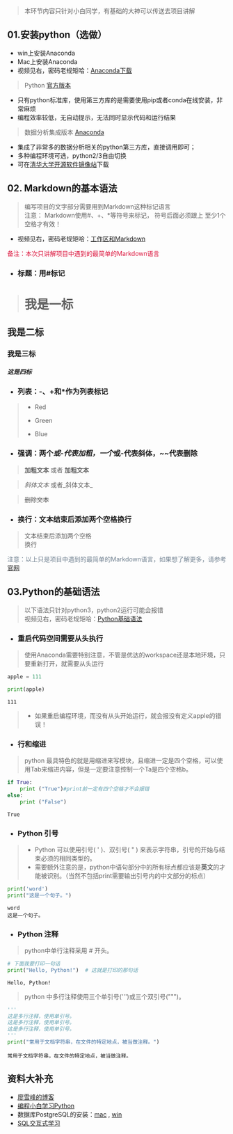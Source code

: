 
> 本环节内容只针对小白同学，有基础的大神可以传送去项目讲解

## 01.安装python（选做）
- win上安装Anaconda
- Mac上安装Anaconda
- 视频见右，密码老规矩哈：[Anaconda下载](https://v.youku.com/v_show/id_XMzY2MjQzMTQ2MA==.html?spm=a2h3j.8428770.3416059.1) 

>Python [官方版本](https://www.python.org/)
- 只有python标准库，使用第三方库的是需要使用pip或者conda在线安装，非常麻烦
- 编程效率较低，无自动提示，无法同时显示代码和运行结果  

>数据分析集成版本 [Anaconda](https://www.anaconda.com/download/)
- 集成了非常多的数据分析相关的python第三方库，直接调用即可；
- 多种编程环境可选，python2/3自由切换
- 可在[清华大学开源软件镜像站](https://mirrors.tuna.tsinghua.edu.cn/anaconda/archive/)下载


## 02. Markdown的基本语法
> 编写项目的文字部分需要用到Markdown这种标记语言  
注意： Markdown使用#、+、*等符号来标记， 符号后面必须跟上 至少1个 空格才有效！</u>
- 视频见右，密码老规矩哈：[工作区和Markdown](https://v.youku.com/v_show/id_XMzY2MjUzOTU4NA==.html?spm=a2h3j.8428770.3416059.1) 

<font color=#DC143C	 > 备注：本次只讲解项目中遇到的最简单的Markdown语言</font>

- ### 标题：用#标记

> # 我是一标
## 我是二标
### 我是三标
##### 这是四标

- ### 列表：-、+和*作为列表标记

> - Red
> * Green
> + Blue

- ### 强调：两个*或-代表加粗，一个*或-代表斜体，~~代表删除

  
> **加粗文本** 或者 __加粗文本__

> *斜体文本*  或者_斜体文本_

> ~~删除文本~~

- ### 换行：文本结束后添加两个空格换行  

> 文本结束后添加两个空格  
换行  

<font color=#708090	 >注意：以上只是项目中遇到的最简单的Markdown语言，如果想了解更多，请参考[官网](http://www.markdown.cn/)  </font>

## 03.Python的基础语法
> 以下语法只针对python3，python2运行可能会报错  
视频见右，密码老规矩哈：[Python基础语法](https://v.youku.com/v_show/id_XMzY2MjQ0MzkyNA==.html?spm=a2h3j.8428770.3416059.1)

- ### 重启代码空间需要从头执行
> 使用Anaconda需要特别注意，不管是优达的workspace还是本地环境，只要重新打开，就需要从头运行  


```python
apple = 111
```


```python
print(apple)
```

    111
    

> - 如果重启编程环境，而没有从头开始运行，就会报没有定义apple的错误！

- ### 行和缩进
> python 最具特色的就是用缩进来写模块，且缩进一定是四个空格，可以使用Tab来缩进内容，但是一定要注意控制一个Ta是四个空格b。


```python
if True:
    print ("True")#print前一定有四个空格才不会报错
else:
    print ("False")
```

    True
    

- ### Python 引号
> - Python 可以使用引号( ' )、双引号( " ) 来表示字符串，引号的开始与结束必须的相同类型的。  
> - 需要额外注意的是，python中语句部分中的所有标点都应该是**英文**的才能被识别。（当然不包括print需要输出引号内的中文部分的标点）


```python
print('word')
print("这是一个句子。")
```

    word
    这是一个句子。
    

- ### Python 注释
> python中单行注释采用 # 开头。




```python
# 下面我要打印一句话
print("Hello, Python!")  # 这就是打印的那句话
```

    Hello, Python!
    

> python 中多行注释使用三个单引号(''')或三个双引号(""")。


```python
'''
这是多行注释，使用单引号。
这是多行注释，使用单引号。
这是多行注释，使用单引号。
'''
print("常用于文档字符串，在文件的特定地点，被当做注释。")
```

    常用于文档字符串，在文件的特定地点，被当做注释。
    

## 资料大补充
- [廖雪峰的博客](https://www.liaoxuefeng.com/wiki/0014316089557264a6b348958f449949df42a6d3a2e542c000)  
- [编程小白学习Python](https://www.zhihu.com/pub/book/19550511)
- 数据库PostgreSQL的安装：[mac](http://postgresapp.com/ ) , [win](https://jingyan.baidu.com/article/11c17a2c2de638f447e39d10.html)
- [SQL交互式学习](https://sqlbolt.com/lesson/)
